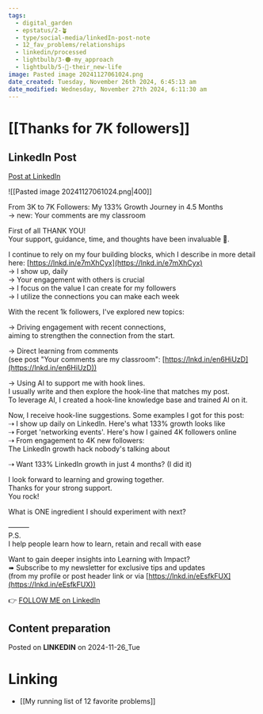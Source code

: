 ```yaml
---
tags:
  - digital_garden
  - epstatus/2-🪴
  - type/social-media/linkedIn-post-note
  - 12_fav_problems/relationships
  - linkedin/processed
  - lightbulb/3-🟠-my_approach
  - lightbulb/5-🔵-their_new-life
image: Pasted image 20241127061024.png
date_created: Tuesday, November 26th 2024, 6:45:13 am
date_modified: Wednesday, November 27th 2024, 6:11:30 am
---
```

# [[Thanks for 7K followers]]
## LinkedIn Post
[Post at LinkedIn](https://www.linkedin.com/posts/sebastiankamilli_from-3k-to-7k-followers-my-133-growth-journey-activity-7267069655402385408-52uW?utm_source=share&utm_medium=member_desktop)

![[Pasted image 20241127061024.png|400]]
  
From 3K to 7K Followers: My 133% Growth Journey in 4.5 Months  
→ new: Your comments are my classroom  
  
First of all THANK YOU!  
Your support, guidance, time, and thoughts have been invaluable 💛.  
  
I continue to rely on my four building blocks, which I describe in more detail here: [https://lnkd.in/e7mXhCyx](https://lnkd.in/e7mXhCyx)  
→ I show up, daily  
→ Your engagement with others is crucial  
→ I focus on the value I can create for my followers  
→ I utilize the connections you can make each week  
  
With the recent 1k followers, I've explored new topics:  
  
→ Driving engagement with recent connections,  
aiming to strengthen the connection from the start.  
  
→ Direct learning from comments  
(see post "Your comments are my classroom": [https://lnkd.in/en6HiUzD](https://lnkd.in/en6HiUzD))  
  
→ Using AI to support me with hook lines.  
I usually write and then explore the hook-line that matches my post.  
To leverage AI, I created a hook-line knowledge base and trained AI on it.  
  
Now, I receive hook-line suggestions. Some examples I got for this post:  
⇢ I show up daily on LinkedIn. Here's what 133% growth looks like  
⇢ Forget 'networking events'. Here's how I gained 4K followers online  
⇢ From engagement to 4K new followers:  
The LinkedIn growth hack nobody's talking about  
  
⇢ Want 133% LinkedIn growth in just 4 months? (I did it)  
  
I look forward to learning and growing together.  
Thanks for your strong support.  
You rock!  
  
What is ONE ingredient I should experiment with next?  
  
———  
P.S.  
I help people learn how to learn, retain and recall with ease  
  
Want to gain deeper insights into Learning with Impact?  
➠ Subscribe to my newsletter for exclusive tips and updates  
(from my profile or post header link or via [https://lnkd.in/eEsfkFUX](https://lnkd.in/eEsfkFUX))

👉 [FOLLOW ME on LinkedIn](https://www.linkedin.com/comm/mynetwork/discovery-see-all?usecase=PEOPLE_FOLLOWS&followMember=sebastiankamilli)

## Content preparation

Posted on **LINKEDIN** on 2024-11-26_Tue
# Linking
+ [[My running list of 12 favorite problems]]